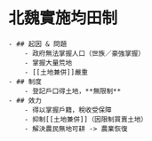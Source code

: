 # 北魏實施**均田制**
	- ## 起因 & 問題
		- 政府無法掌握人口（世族／豪強掌握）
		- 掌握大量荒地
		- [[土地兼併]]嚴重
	- ## 制度
		- 登記戶口得土地，**無限制**
	- ## 效力
		- 得以掌握戶籍，稅收受保障
		- 抑制[[土地兼併]]（因限制買賣土地）
		- 解決農民無地可耕 -> 農業恢復